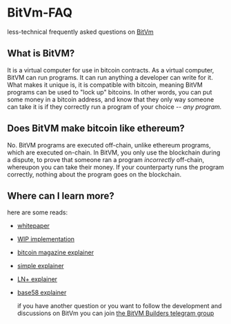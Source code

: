 # BitVm-FAQ
less-technical frequently asked questions on [BitVm](https://bitvm.org/bitvm.pdf)

## What is BitVM?

It is a virtual computer for use in bitcoin contracts. As a virtual computer, BitVM can run programs. It can run anything a developer can write for it. What makes it unique is, it is compatible with bitcoin, meaning BitVM programs can be used to "lock up" bitcoins. In other words, you can put some money in a bitcoin address, and know that they only way someone can take it is if they correctly run a program of your choice -- *any program.*

## Does BitVM make bitcoin like ethereum?

No. BitVM programs are executed off-chain, unlike ethereum programs, which are executed on-chain. In BitVM, you only use the blockchain during a dispute, to prove that someone ran a program *incorrectly* off-chain, whereupon you can take their money. If your counterparty runs the program correctly, nothing about the program goes on the blockchain.

## Where can I learn more?
here are some reads:
- [whitepaper](https://bitvm.org/bitvm.pdf)
- [WIP implementation](https://github.com/supertestnet/tapleaf-circuits/)
- [bitcoin magazine explainer](https://bitcoinmagazine.com/technical/the-big-deal-with-bitvm-arbitrary-computation-now-possible-on-bitcoin-without-a-fork)
- [simple explainer](https://github.com/fiksn/bitvm-explained)
- [LN+ explainer](https://lightningnetwork.plus/posts/450)
- [base58 explainer](https://twitter.com/base58btc/status/1711728898730242112)
  
  if you have another question or you want to follow the development and discussions on BitVm you can join [the BitVM Builders telegram group](https://t.me/bitVM_chat)
